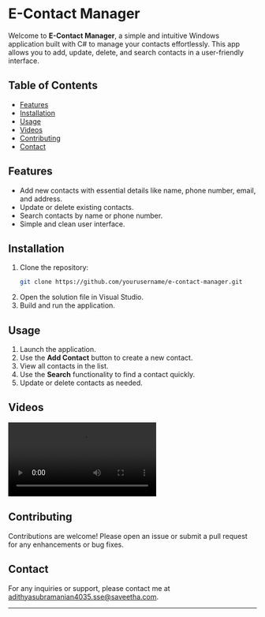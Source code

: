 # E-Contact Manager

Welcome to **E-Contact Manager**, a simple and intuitive Windows application built with C# to manage your contacts effortlessly. This app allows you to add, update, delete, and search contacts in a user-friendly interface.

## Table of Contents

- [Features](#features)
- [Installation](#installation)
- [Usage](#usage)
- [Videos](#Videos)
- [Contributing](#contributing)
- [Contact](#contact)

## Features

- Add new contacts with essential details like name, phone number, email, and address.
- Update or delete existing contacts.
- Search contacts by name or phone number.
- Simple and clean user interface.

## Installation

1. Clone the repository:
   ```bash
   git clone https://github.com/yourusername/e-contact-manager.git
   ```
2. Open the solution file in Visual Studio.
3. Build and run the application.

## Usage

1. Launch the application.
2. Use the **Add Contact** button to create a new contact.
3. View all contacts in the list.
4. Use the **Search** functionality to find a contact quickly.
5. Update or delete contacts as needed.

## Videos

<video src="Screen%20Recording%202024-08-08%20191134.mp4" controls="controls" style="max-width: 100%;">
    Your browser does not support the video tag.
</video>



## Contributing

Contributions are welcome! Please open an issue or submit a pull request for any enhancements or bug fixes.


## Contact

For any inquiries or support, please contact me at [adithyasubramanian4035.sse@saveetha.com](mailto:your.email@example.com).

---
